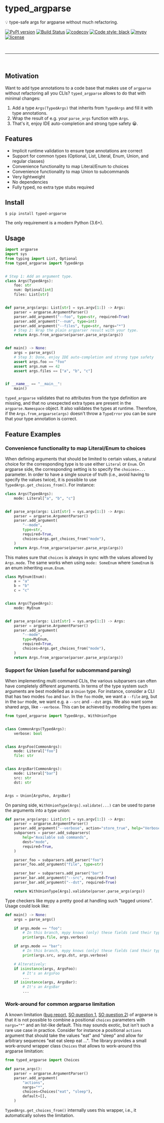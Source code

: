 # typed_argparse


💡 type-safe args for argparse without much refactoring.

<!--
💡 `typed_argparse` allows to write type-safe and elegant CLIs with a clear separation of concerns.
-->

[![PyPI version](https://badge.fury.io/py/typed-argparse.svg)](https://badge.fury.io/py/typed_argparse)
[![Build Status](https://github.com/bluenote10/typed_argparse/workflows/ci/badge.svg)](https://github.com/bluenote10/typed_argparse/actions?query=workflow%3Aci)
[![codecov](https://codecov.io/gh/bluenote10/typed_argparse/branch/master/graph/badge.svg?token=6I98R2661Z)](https://codecov.io/gh/bluenote10/typed_argparse)
[![Code style: black](https://img.shields.io/badge/code%20style-black-000000.svg)](https://github.com/psf/black)
[![mypy](https://img.shields.io/badge/mypy-strict-blue)](http://mypy-lang.org/)
[![license](https://img.shields.io/github/license/mashape/apistatus.svg)](LICENSE)


<br>

---

<br>

## Motivation

Want to add type annotations to a code base that makes use of `argparse` without refactoring all you CLIs?
`typed_argparse` allows to do that with minimal changes:

1. Add a type `Args(TypedArgs)` that inherits from `TypedArgs` and fill it with type annotations.
2. Wrap the result of e.g. your `parse_args` function with `Args`.
3. That's it, enjoy IDE auto-completion and strong type safety 😀.


## Features

- Implicit runtime validation to ensure type annotations are correct
- Support for common types (Optional, List, Literal, Enum, Union, and regular classes)
- Convenience functionality to map Literal/Enum to choices
- Convenience functionality to map Union to subcommands
- Very lightweight
- No dependencies
- Fully typed, no extra type stubs required


## Install

```console
$ pip install typed-argparse
```

The only requirement is a modern Python (3.6+).


## Usage

```python
import argparse
import sys
from typing import List, Optional
from typed_argparse import TypedArgs


# Step 1: Add an argument type.
class Args(TypedArgs):
    foo: str
    num: Optional[int]
    files: List[str]


def parse_args(args: List[str] = sys.argv[1:]) -> Args:
    parser = argparse.ArgumentParser()
    parser.add_argument("--foo", type=str, required=True)
    parser.add_argument("--num", type=int)
    parser.add_argument("--files", type=str, nargs="*")
    # Step 2: Wrap the plain argparser result with your type.
    return Args.from_argparse(parser.parse_args(args))


def main() -> None:
    args = parse_args()
    # Step 3: Done, enjoy IDE auto-completion and strong type safety
    assert args.foo == "foo"
    assert args.num == 42
    assert args.files == ["a", "b", "c"]


if __name__ == "__main__":
    main()
```


`typed_argparse` validates that no attributes from the type definition are missing, and that
no unexpected extra types are present in the `argparse.Namespace` object. It also validates
the types at runtime. Therefore, if the `Args.from_argparse(args)` doesn't throw a `TypeError` you can
be sure that your type annotation is correct.


## Feature Examples

### Convenience functionality to map Literal/Enum to choices

When defining arguments that should be limited to certain values, a natural choice for the corresponding type is to use either `Literal` or `Enum`.
On argparse side, the corresponding setting is to specify the `choices=...` parameter.
In order to have a single source of truth (i.e., avoid having to specify the values twice), it is possible to use `TypedArgs.get_choices_from()`.
For instance:

```python
class Args(TypedArgs):
    mode: Literal["a", "b", "c"]


def parse_args(args: List[str] = sys.argv[1:]) -> Args:
    parser = argparse.ArgumentParser()
    parser.add_argument(
        "--mode",
        type=str,
        required=True,
        choices=Args.get_choices_from("mode"),
    )
    return Args.from_argparse(parser.parse_args(args))
```

This makes sure that `choices` is always in sync with the values allowed by `Args.mode`.
The same works when using `mode: SomeEnum` where `SomeEnum` is an enum inheriting `enum.Enum`.


```python
class MyEnum(Enum):
    a = "a"
    b = "b"
    c = "c"


class Args(TypedArgs):
    mode: MyEnum


def parse_args(args: List[str] = sys.argv[1:]) -> Args:
    parser = argparse.ArgumentParser()
    parser.add_argument(
        "--mode",
        type=MyEnum,
        required=True,
        choices=Args.get_choices_from("mode"),
    )
    return Args.from_argparse(parser.parse_args(args))
```


### Support for Union (useful for subcommand parsing)

When implementing multi command CLIs, the various subparsers can often have completely different arguments.
In terms of the type system such arguments are best modelled as a `Union` type.
For instance, consider a CLI that has two modes `foo` and `bar`.
In the `foo` mode, we want a `--file` arg, but in the `bar` mode, we want e.g. a `--src` and `--dst` args.
We also want some shared args, like `--verbose`.
This can be achieved by modeling the types as:

```python
from typed_argparse import TypedArgs, WithUnionType


class CommonArgs(TypedArgs):
    verbose: bool


class ArgsFoo(CommonArgs):
    mode: Literal["foo"]
    file: str


class ArgsBar(CommonArgs):
    mode: Literal["bar"]
    src: str
    dst: str


Args = Union[ArgsFoo, ArgsBar]
```

On parsing side, `WithUnionType[Args].validate(...)` can be used to parse the arguments into a type union:

```python
def parse_args(args: List[str] = sys.argv[1:]) -> Args:
    parser = argparse.ArgumentParser()
    parser.add_argument("--verbose", action="store_true", help="Verbose")
    subparsers = parser.add_subparsers(
        help="Available sub commands",
        dest="mode",
        required=True,
    )

    parser_foo = subparsers.add_parser("foo")
    parser_foo.add_argument("file", type=str)

    parser_bar = subparsers.add_parser("bar")
    parser_bar.add_argument("--src", required=True)
    parser_bar.add_argument("--dst", required=True)

    return WithUnionType[Args].validate(parser.parse_args(args))
```

Type checkers like mypy a pretty good at handling such "tagged unions". Usage could look like:

```python
def main() -> None:
    args = parse_args()

    if args.mode == "foo":
        # In this branch, mypy knows (only) these fields (and their types)
        print(args.file, args.verbose)

    if args.mode == "bar":
        # In this branch, mypy knows (only) these fields (and their types)
        print(args.src, args.dst, args.verbose)

    # Alteratively:
    if isinstance(args, ArgsFoo):
        # It's an ArgsFoo
        ...
    if isinstance(args, ArgsBar):
        # It's an ArgsBar
        ...
```


### Work-around for common argparse limitation

A known limitation ([bug report](https://bugs.python.org/issue9625),
[SO question 1](https://stackoverflow.com/questions/41750896/python-argparse-type-inconsistencies-when-combining-choices-nargs-and-def/41751730#41751730),
[SO question 2](https://stackoverflow.com/questions/57739309/argparse-how-to-allow-empty-list-with-nargs-and-choices))
of argparse is that it is not possible to combine a positional `choices` parameters with `nargs="*"` and an list-like default.
This may sounds exotic, but isn't such a rare use case in practice.
Consider for instance a positional `actions` argument that should take the values "eat" and "sleep" and allow for arbitrary sequences "eat eat sleep eat ...".
The library provides a small work-around wrapper class `Choices` that allows to work-around this argparse limitation:


```python
from typed_argparse import Choices

def parse_args():
    parser = argparse.ArgumentParser()
    parser.add_argument(
        "actions",
        nargs="*",
        choices=Choices("eat", "sleep"),
        default=[],
    )
```

`TypedArgs.get_choices_from()` internally uses this wrapper, i.e., it automatically solves the limitation.

